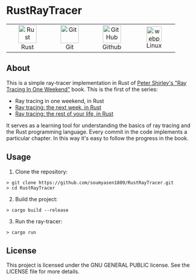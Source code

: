 # RustRayTracer

<!-- See: https://github.com/KPMGE/KPMGE/blob/main/README.md -->
<table align="center">
  <tr>
    <td align="center" width="96">
      <a href="#rust">
        <img src="https://cdn.jsdelivr.net/gh/devicons/devicon@latest/icons/rust/rust-original.svg" width="48" height="48"
          alt="Rust" />
      </a>
      <br>Rust
    <td align="center" width="96">
      <a href="#git">
        <img src="https://upload.wikimedia.org/wikipedia/commons/thumb/3/3f/Git_icon.svg/1200px-Git_icon.svg.png"
          width="48" height="48" alt="Git" />
      </a>
      <br>Git
    </td>
    <td align="center" width="96">
      <img src="https://user-images.githubusercontent.com/25181517/192108374-8da61ba1-99ec-41d7-80b8-fb2f7c0a4948.png"
        width="48" height="48" alt="GitHub" />
      <br>Github
    </td>
    <td align="center" width="96">
      <a href="#" target="_blank"> <img
          src="https://cdn.jsdelivr.net/gh/devicons/devicon/icons/linux/linux-original.svg" alt="webpack" width="40"
          height="40" /> </a>
      <br>Linux
    </td>
  </tr>
</table>

## About
This is a simple ray-tracer implementation in Rust of [Peter Shirley's "Ray Tracing In One Weekend"](https://raytracing.github.io/books/RayTracingInOneWeekend.html) book. This is the first of the series:

- Ray tracing in one weekend, in Rust
- [Ray tracing: the next week, in Rust](https://raytracing.github.io/books/RayTracingTheNextWeek.html)
- [Ray tracing: the rest of your life, in Rust](https://raytracing.github.io/books/RayTracingTheRestOfYourLife.html)

It serves as a learning tool for understanding the basics of ray tracing and the Rust programming language.
Every commit in the code implements a particular chapter. In this way it's easy to follow the progress in the book.

## Usage
1. Clone the repository:
```
> git clone https://github.com/soumyasen1809/RustRayTracer.git
> cd RustRayTracer
```

2. Build the project:
```
> cargo build --release
```

3. Run the ray-tracer:
```
> cargo run
```

## License
This project is licensed under the GNU GENERAL PUBLIC license. See the LICENSE file for more details.
